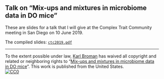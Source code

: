 ## Talk on &ldquo;Mix-ups and mixtures in microbiome data in DO mice&rdquo;

These are slides for a talk that I will give at the Complex Trait
Community meeting in San Diego on 10 June 2019.

The compiled slides:
[`ctc2019.pdf`](https://www.biostat.wisc.edu/~kbroman/presentations/ctc2019.pdf)

---

To the extent possible under law,
[Karl Broman](http://github.com/kbroman) has waived all copyright and
related or neighboring rights to
&ldquo;[Mix-ups and mixtures in microbiome data in DO mice](https://github.com/kbroman/Talk_CTC2019)&rdquo;.
This work is published from the United States.
<br/>
[![CC0](http://i.creativecommons.org/p/zero/1.0/88x31.png)](http://creativecommons.org/publicdomain/zero/1.0/)
